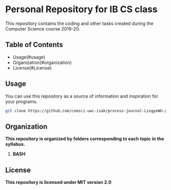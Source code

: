 Personal Repository for IB CS class
====================================

This repository contains the coding and other tasks created during the Computer Science course 2019-20.

Table of Contents
--------------------
  * Usage(#usage)
  * Organization(#organization)
  * License(#License)
  
Usage
-------
You can use this repository as a source of information and inspiration for your programs. 
```sh
git clone https://github.com/comsci-uwc-isak/process-journal-LingyeWU.git
```

Organization
------------
**This repository is organized by folders corresponding to each topic in the syllabus.**

1. **BASH**

License
---------
**This repository is licensed under MIT version 2.0**
